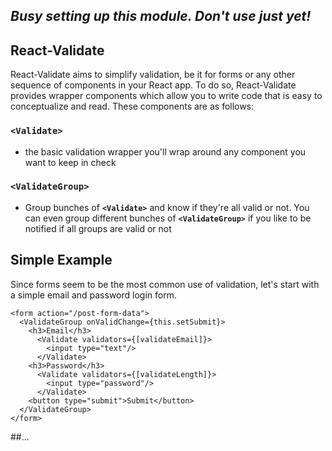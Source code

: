 ## *Busy setting up this module. Don't use just yet!*

React-Validate
-------------

React-Validate aims to simplify validation, be it for forms or any other sequence of components in your React app. To do so, React-Validate provides wrapper components which allow you to write code that is easy to conceptualize and read. These components are as follows:

### **`<Validate>`**
- the basic validation wrapper you'll wrap around any component you want to keep in check

### **`<ValidateGroup>`**
- Group bunches of **`<Validate>`** and know if they're all valid or not. You can even group different bunches of **`<ValidateGroup>`** if you like to be notified if all groups are valid or not

Simple Example
-------------

Since forms seem to be the most common use of validation, let's start with a simple email and password login form.

```
<form action="/post-form-data">
  <ValidateGroup onValidChange={this.setSubmit}>
    <h3>Email</h3>
	  <Validate validators={[validateEmail]}>
	    <input type="text"/>
	  </Validate>
	<h3>Password</h3>
	  <Validate validators={[validateLength]}>
	    <input type="password"/>
	  </Validate>
	<button type="submit">Submit</button>
  </ValidateGroup>
</form>
```

##...